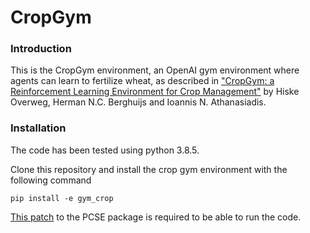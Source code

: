 # CropGym

### Introduction
This is the CropGym environment, an OpenAI gym environment where agents can learn to fertilize wheat, as described in ["CropGym: a Reinforcement Learning Environment for Crop Management"](https://arxiv.org/abs/2104.04326) by Hiske Overweg, Herman N.C. Berghuijs and Ioannis N. Athanasiadis. 

### Installation
The code has been tested using python 3.8.5.

Clone this repository and install the crop gym environment with the following command
    
```
pip install -e gym_crop
```

[This patch](https://github.com/ajwdewit/pcse/pull/43) to the PCSE package is required to be able to run the code.
